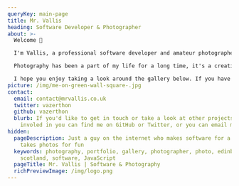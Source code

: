 ```yaml
---
queryKey: main-page
title: Mr. Vallis
heading: Software Developer & Photographer
about: >-
  Welcome 👋

  I'm Vallis, a professional software developer and amateur photographer based in Edinburgh, Scotland. This site is my little space on the internet where I can share photos with family and friends, and experiment with new ideas in web development and design.

  Photography has been a part of my life for a long time, it's a creative outlet that has lead me from taking snaps of my mates riding bikes, to night club photography, weddings, events, travel, wildlife and theatre. I prefer not to specialise in one particular area of photography, keeping an open mind and trying new techniques as I discover them.

  I hope you enjoy taking a look around the gallery below. If you have any comments or feedback I'd love to hear from you!
picture: /img/me-on-green-wall-square-.jpg
contact:
  email: contact@mrvallis.co.uk
  twitter: vazerthon
  github: vazerthon
  blurb: If you'd like to get in touch or take a look at other projects I'm
    involed in you can find me on GitHub or Twitter, or you can email me
hidden:
  pageDescription: Just a guy on the internet who makes software for a living and
    takes photos for fun
  keywords: photography, portfolio, gallery, photographer, photo, edinburgh,
    scotland, software, JavaScript
  pageTitle: Mr. Vallis | Software & Photography
  richPreviewImage: /img/logo.png
---
```

